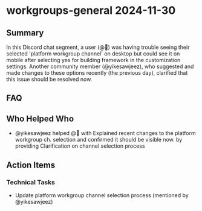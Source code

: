 # workgroups-general 2024-11-30

## Summary
In this Discord chat segment, a user (@🦄) was having trouble seeing their selected 'platform workgroup channel' on desktop but could see it on mobile after selecting yes for building framework in the customization settings. Another community member (@yikesawjeez), who suggested and made changes to these options recently (the previous day), clarified that this issue should be resolved now.

## FAQ


## Who Helped Who
- @yikesawjeez helped @🦄 with Explained recent changes to the platform workgroup ch. selection and confirmed it should be visible now. by providing Clarification on channel selection process

## Action Items

### Technical Tasks
- Update platform workgroup channel selection process (mentioned by @yikesawjeez)